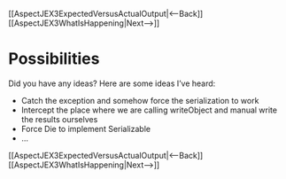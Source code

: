 [[AspectJEX3ExpectedVersusActualOutput|<--Back]] [[AspectJEX3WhatIsHappening|Next-->]]

# Possibilities
Did you have any ideas? Here are some ideas I’ve heard:
* Catch the exception and somehow force the serialization to work
* Intercept the place where we are calling writeObject and manual write the results ourselves
* Force Die to implement Serializable
* …

[[AspectJEX3ExpectedVersusActualOutput|<--Back]] [[AspectJEX3WhatIsHappening|Next-->]]